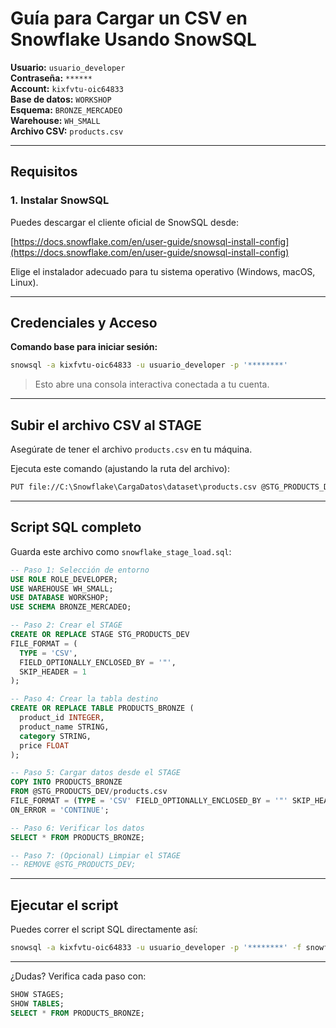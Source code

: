 # Guía para Cargar un CSV en Snowflake Usando SnowSQL

**Usuario:** `usuario_developer`  
**Contraseña:** `******`  
**Account:** `kixfvtu-oic64833`  
**Base de datos:** `WORKSHOP`  
**Esquema:** `BRONZE_MERCADEO`  
**Warehouse:** `WH_SMALL`  
**Archivo CSV:** `products.csv`

---

## Requisitos

### 1. Instalar SnowSQL

Puedes descargar el cliente oficial de SnowSQL desde:

[https://docs.snowflake.com/en/user-guide/snowsql-install-config](https://docs.snowflake.com/en/user-guide/snowsql-install-config)

Elige el instalador adecuado para tu sistema operativo (Windows, macOS, Linux).

---

## Credenciales y Acceso

**Comando base para iniciar sesión:**

```bash
snowsql -a kixfvtu-oic64833 -u usuario_developer -p '********'
```

> Esto abre una consola interactiva conectada a tu cuenta.

---

## Subir el archivo CSV al STAGE

Asegúrate de tener el archivo `products.csv` en tu máquina.

Ejecuta este comando (ajustando la ruta del archivo):

```bash
PUT file://C:\Snowflake\CargaDatos\dataset\products.csv @STG_PRODUCTS_DEV auto_compress=false;
```


---

## Script SQL completo

Guarda este archivo como `snowflake_stage_load.sql`:

```sql
-- Paso 1: Selección de entorno
USE ROLE ROLE_DEVELOPER;
USE WAREHOUSE WH_SMALL;
USE DATABASE WORKSHOP;
USE SCHEMA BRONZE_MERCADEO;

-- Paso 2: Crear el STAGE
CREATE OR REPLACE STAGE STG_PRODUCTS_DEV
FILE_FORMAT = (
  TYPE = 'CSV',
  FIELD_OPTIONALLY_ENCLOSED_BY = '"',
  SKIP_HEADER = 1
);

-- Paso 4: Crear la tabla destino
CREATE OR REPLACE TABLE PRODUCTS_BRONZE (
  product_id INTEGER,
  product_name STRING,
  category STRING,
  price FLOAT
);

-- Paso 5: Cargar datos desde el STAGE
COPY INTO PRODUCTS_BRONZE
FROM @STG_PRODUCTS_DEV/products.csv
FILE_FORMAT = (TYPE = 'CSV' FIELD_OPTIONALLY_ENCLOSED_BY = '"' SKIP_HEADER = 1)
ON_ERROR = 'CONTINUE';

-- Paso 6: Verificar los datos
SELECT * FROM PRODUCTS_BRONZE;

-- Paso 7: (Opcional) Limpiar el STAGE
-- REMOVE @STG_PRODUCTS_DEV;
```

---

## Ejecutar el script

Puedes correr el script SQL directamente así:

```bash
snowsql -a kixfvtu-oic64833 -u usuario_developer -p '********' -f snowflake_stage_load.sql
```

---

¿Dudas? Verifica cada paso con:

```sql
SHOW STAGES;
SHOW TABLES;
SELECT * FROM PRODUCTS_BRONZE;
```
